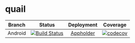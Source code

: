 # quail

| Branch        | Status        | Deployment | Coverage |
| ------------- |:-------------:|:----------:|:--------:|
| Android       | [![Build Status](https://travis-ci.org/pipiczistvan/quail.svg?branch=client%2Fandroid)](https://travis-ci.org/pipiczistvan/quail) | [Appholder](http://rsptn.ddns.net:9000/appholder/) | [![codecov](https://codecov.io/gh/pipiczistvan/quail/branch/client%2Fandroid/graph/badge.svg)](https://codecov.io/gh/pipiczistvan/quail)
